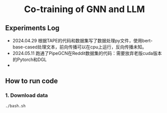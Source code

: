 <h1 align="center">Co-training of GNN and LLM</h1>


<h2>Experiments Log</h2>

- 2024.04.29 根据TAPE的代码和数据集写了数据处理py文件，使用bert-base-cased处理文本，前向传播可以在cpu上运行，反向传播未知。
- 2024.05.11 跑通了PipeGCN在Reddit数据集的代码：需要放弃老版cuda版本的Pytorch和DGL
- 


<h2>How to run code</h2>

<h3>1. Download data</h3>

```bash
./bash.sh
```
